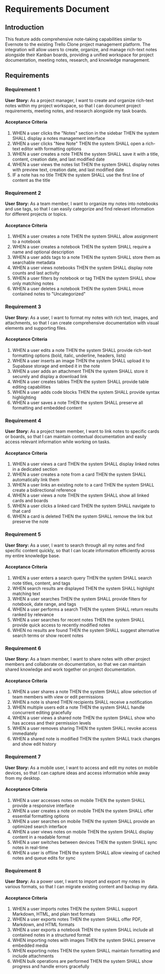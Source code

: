 # Requirements Document

## Introduction

This feature adds comprehensive note-taking capabilities similar to Evernote to the existing Trello Clone project management platform. The integration will allow users to create, organize, and manage rich-text notes alongside their Kanban boards, providing a unified workspace for project documentation, meeting notes, research, and knowledge management.

## Requirements

### Requirement 1

**User Story:** As a project manager, I want to create and organize rich-text notes within my project workspace, so that I can document project requirements, meeting notes, and research alongside my task boards.

#### Acceptance Criteria

1. WHEN a user clicks the "Notes" section in the sidebar THEN the system SHALL display a notes management interface
2. WHEN a user clicks "New Note" THEN the system SHALL open a rich-text editor with formatting options
3. WHEN a user creates a note THEN the system SHALL save it with a title, content, creation date, and last modified date
4. WHEN a user views the notes list THEN the system SHALL display notes with preview text, creation date, and last modified date
5. IF a note has no title THEN the system SHALL use the first line of content as the title

### Requirement 2

**User Story:** As a team member, I want to organize my notes into notebooks and use tags, so that I can easily categorize and find relevant information for different projects or topics.

#### Acceptance Criteria

1. WHEN a user creates a note THEN the system SHALL allow assignment to a notebook
2. WHEN a user creates a notebook THEN the system SHALL require a name and optional description
3. WHEN a user adds tags to a note THEN the system SHALL store them as searchable metadata
4. WHEN a user views notebooks THEN the system SHALL display note counts and last activity
5. WHEN a user filters by notebook or tag THEN the system SHALL show only matching notes
6. WHEN a user deletes a notebook THEN the system SHALL move contained notes to "Uncategorized"

### Requirement 3

**User Story:** As a user, I want to format my notes with rich text, images, and attachments, so that I can create comprehensive documentation with visual elements and supporting files.

#### Acceptance Criteria

1. WHEN a user edits a note THEN the system SHALL provide rich-text formatting options (bold, italic, underline, headers, lists)
2. WHEN a user inserts an image THEN the system SHALL upload it to Supabase storage and embed it in the note
3. WHEN a user adds an attachment THEN the system SHALL store it securely and display a download link
4. WHEN a user creates tables THEN the system SHALL provide table editing capabilities
5. WHEN a user adds code blocks THEN the system SHALL provide syntax highlighting
6. WHEN a user saves a note THEN the system SHALL preserve all formatting and embedded content

### Requirement 4

**User Story:** As a project team member, I want to link notes to specific cards or boards, so that I can maintain contextual documentation and easily access relevant information while working on tasks.

#### Acceptance Criteria

1. WHEN a user views a card THEN the system SHALL display linked notes in a dedicated section
2. WHEN a user creates a note from a card THEN the system SHALL automatically link them
3. WHEN a user links an existing note to a card THEN the system SHALL create a bidirectional reference
4. WHEN a user views a note THEN the system SHALL show all linked cards and boards
5. WHEN a user clicks a linked card THEN the system SHALL navigate to that card
6. WHEN a card is deleted THEN the system SHALL remove the link but preserve the note

### Requirement 5

**User Story:** As a user, I want to search through all my notes and find specific content quickly, so that I can locate information efficiently across my entire knowledge base.

#### Acceptance Criteria

1. WHEN a user enters a search query THEN the system SHALL search note titles, content, and tags
2. WHEN search results are displayed THEN the system SHALL highlight matching text
3. WHEN a user searches THEN the system SHALL provide filters for notebook, date range, and tags
4. WHEN a user performs a search THEN the system SHALL return results ranked by relevance
5. WHEN a user searches for recent notes THEN the system SHALL provide quick access to recently modified notes
6. WHEN no results are found THEN the system SHALL suggest alternative search terms or show recent notes

### Requirement 6

**User Story:** As a team member, I want to share notes with other project members and collaborate on documentation, so that we can maintain shared knowledge and work together on project documentation.

#### Acceptance Criteria

1. WHEN a user shares a note THEN the system SHALL allow selection of team members with view or edit permissions
2. WHEN a note is shared THEN recipients SHALL receive a notification
3. WHEN multiple users edit a note THEN the system SHALL handle concurrent editing gracefully
4. WHEN a user views a shared note THEN the system SHALL show who has access and their permission levels
5. WHEN a user removes sharing THEN the system SHALL revoke access immediately
6. WHEN a shared note is modified THEN the system SHALL track changes and show edit history

### Requirement 7

**User Story:** As a mobile user, I want to access and edit my notes on mobile devices, so that I can capture ideas and access information while away from my desktop.

#### Acceptance Criteria

1. WHEN a user accesses notes on mobile THEN the system SHALL provide a responsive interface
2. WHEN a user creates a note on mobile THEN the system SHALL offer essential formatting options
3. WHEN a user searches on mobile THEN the system SHALL provide an optimized search interface
4. WHEN a user views notes on mobile THEN the system SHALL display content in a readable format
5. WHEN a user switches between devices THEN the system SHALL sync notes in real-time
6. WHEN a user is offline THEN the system SHALL allow viewing of cached notes and queue edits for sync

### Requirement 8

**User Story:** As a power user, I want to import and export my notes in various formats, so that I can migrate existing content and backup my data.

#### Acceptance Criteria

1. WHEN a user imports notes THEN the system SHALL support Markdown, HTML, and plain text formats
2. WHEN a user exports notes THEN the system SHALL offer PDF, Markdown, and HTML formats
3. WHEN a user exports a notebook THEN the system SHALL include all contained notes in a structured format
4. WHEN importing notes with images THEN the system SHALL preserve embedded media
5. WHEN exporting notes THEN the system SHALL maintain formatting and include attachments
6. WHEN bulk operations are performed THEN the system SHALL show progress and handle errors gracefully